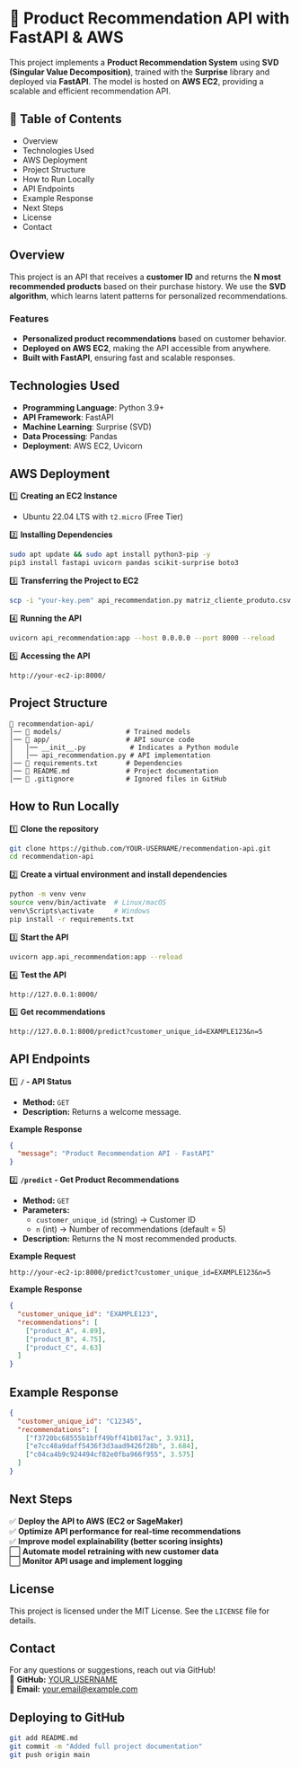 # 🚀 Product Recommendation API with FastAPI & AWS

This project implements a **Product Recommendation System** using **SVD (Singular Value Decomposition)**, trained with the **Surprise** library and deployed via **FastAPI**. The model is hosted on **AWS EC2**, providing a scalable and efficient recommendation API.

## 📖 Table of Contents
- Overview
- Technologies Used
- AWS Deployment
- Project Structure
- How to Run Locally
- API Endpoints
- Example Response
- Next Steps
- License
- Contact

## Overview
This project is an API that receives a **customer ID** and returns the **N most recommended products** based on their purchase history. We use the **SVD algorithm**, which learns latent patterns for personalized recommendations.

### Features
- **Personalized product recommendations** based on customer behavior.
- **Deployed on AWS EC2**, making the API accessible from anywhere.
- **Built with FastAPI**, ensuring fast and scalable responses.

## Technologies Used
- **Programming Language**: Python 3.9+
- **API Framework**: FastAPI
- **Machine Learning**: Surprise (SVD)
- **Data Processing**: Pandas
- **Deployment**: AWS EC2, Uvicorn

## AWS Deployment
1️⃣ **Creating an EC2 Instance**  
   - Ubuntu 22.04 LTS with `t2.micro` (Free Tier)  

2️⃣ **Installing Dependencies**  
   ```bash
   sudo apt update && sudo apt install python3-pip -y
   pip3 install fastapi uvicorn pandas scikit-surprise boto3
   ```

3️⃣ **Transferring the Project to EC2**  
   ```bash
   scp -i "your-key.pem" api_recommendation.py matriz_cliente_produto.csv modelo_svd.pkl ubuntu@your-ec2-ip:~
   ```

4️⃣ **Running the API**  
   ```bash
   uvicorn api_recommendation:app --host 0.0.0.0 --port 8000 --reload
   ```

5️⃣ **Accessing the API**  
   ```
   http://your-ec2-ip:8000/
   ```

## Project Structure
```
📂 recommendation-api/
│── 📂 models/                # Trained models
│── 📂 app/                   # API source code
│   │── __init__.py           # Indicates a Python module
│   │── api_recommendation.py # API implementation
│── 📜 requirements.txt       # Dependencies
│── 📜 README.md              # Project documentation
│── 📜 .gitignore             # Ignored files in GitHub
```

## How to Run Locally
1️⃣ **Clone the repository**  
   ```bash
   git clone https://github.com/YOUR-USERNAME/recommendation-api.git
   cd recommendation-api
   ```

2️⃣ **Create a virtual environment and install dependencies**  
   ```bash
   python -m venv venv
   source venv/bin/activate  # Linux/macOS
   venv\Scripts\activate     # Windows
   pip install -r requirements.txt
   ```

3️⃣ **Start the API**  
   ```bash
   uvicorn app.api_recommendation:app --reload
   ```

4️⃣ **Test the API**  
   ```
   http://127.0.0.1:8000/
   ```

5️⃣ **Get recommendations**  
   ```
   http://127.0.0.1:8000/predict?customer_unique_id=EXAMPLE123&n=5
   ```

## API Endpoints
1️⃣ **`/` - API Status**  
   - **Method:** `GET`  
   - **Description:** Returns a welcome message.  

   **Example Response**  
   ```json
   {
     "message": "Product Recommendation API - FastAPI"
   }
   ```

2️⃣ **`/predict` - Get Product Recommendations**  
   - **Method:** `GET`  
   - **Parameters:**  
     - `customer_unique_id` (string) → Customer ID  
     - `n` (int) → Number of recommendations (default = 5)  
   - **Description:** Returns the N most recommended products.  

   **Example Request**  
   ```
   http://your-ec2-ip:8000/predict?customer_unique_id=EXAMPLE123&n=5
   ```

   **Example Response**  
   ```json
   {
     "customer_unique_id": "EXAMPLE123",
     "recommendations": [
       ["product_A", 4.89],
       ["product_B", 4.75],
       ["product_C", 4.63]
     ]
   }
   ```

## Example Response
```json
{
  "customer_unique_id": "C12345",
  "recommendations": [
    ["f3720bc68555b1bff49bff41b017ac", 3.931],
    ["e7cc48a9daff5436f3d3aad9426f28b", 3.684],
    ["c04ca4b9c924494cf82e0fba966f955", 3.575]
  ]
}
```

## Next Steps
✅ **Deploy the API to AWS (EC2 or SageMaker)**  
✅ **Optimize API performance for real-time recommendations**  
✅ **Improve model explainability (better scoring insights)**  
⬜ **Automate model retraining with new customer data**  
⬜ **Monitor API usage and implement logging**  

## License
This project is licensed under the MIT License. See the `LICENSE` file for details.

## Contact
For any questions or suggestions, reach out via GitHub!  
🔗 **GitHub:** [YOUR_USERNAME](https://github.com/YOUR-USERNAME)  
📧 **Email:** your.email@example.com  

## Deploying to GitHub
```bash
git add README.md
git commit -m "Added full project documentation"
git push origin main
```
```
